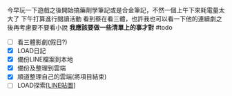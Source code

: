 今早玩一下遊戲之後開始搞藥劑學筆記或是合金筆記，不然一個上午下來耗電量太大了
下午打算進行閱讀活動
看到蔡在看三體，也許我也可以看一下他的連續劇之後再考慮要不要看小說
**我應該要做一些清單上的事才對**
#todo 
- [ ] 看三體影劇(假日?)
- [x] LOAD日記
- [x] 備份LINE檔案到本地
- [x] 備份及整理到雲端
- [x] 順道整理自己的雲端(將項目結束)
- [ ] LOAD探索[[LINE貼圖](https://store.line.me/stickershop/product/11410303/zh-Hant?utm_source=gnsh_stickerDetail)]